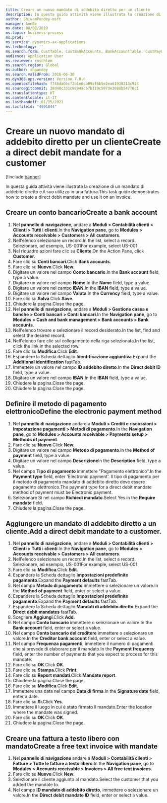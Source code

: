 ```yaml
---
title: Creare un nuovo mandato di addebito diretto per un cliente
description: In questa guida attività viene illustrata la creazione di un mandato di addebito diretto e il suo utilizzo in una fattura.
author: ShivamPandey-msft
manager: AnnBe
ms.date: 08/08/2019
ms.topic: business-process
ms.prod: ''
ms.service: dynamics-ax-applications
ms.technology: ''
ms.search.form: CustTable, CustBankAccounts, BankAccountTable, CustPaymMode, CustDirectDebitMandate, BankAccountTableLookUp, SrsReportViewerForm,  LogisticsAddressCityLookup, CustFreeInvoice, CustTableLookup
audience: Application User
ms.reviewer: roschlom
ms.search.region: Global
ms.author: shpandey
ms.search.validFrom: 2016-06-30
ms.dyn365.ops.version: Version 7.0.0
ms.openlocfilehash: f746da0bcf2b1e0cb09af6b5e2ea61938213c924
ms.sourcegitcommit: 38d40c331c8894acb7b119c5073e3088b54776c1
ms.translationtype: HT
ms.contentlocale: it-IT
ms.lasthandoff: 01/15/2021
ms.locfileid: "4991044"
---
```

# <a name="create-a-direct-debit-mandate-for-a-customer"></a><span data-ttu-id="38631-103">Creare un nuovo mandato di addebito diretto per un cliente</span><span class="sxs-lookup"><span data-stu-id="38631-103">Create a direct debit mandate for a customer</span></span>

[!include [banner](../../includes/banner.md)]

<span data-ttu-id="38631-104">In questa guida attività viene illustrata la creazione di un mandato di addebito diretto e il suo utilizzo in una fattura.</span><span class="sxs-lookup"><span data-stu-id="38631-104">This task guide demonstrates how to create a direct debit mandate and use it on an invoice.</span></span>


## <a name="create-a-bank-account"></a><span data-ttu-id="38631-105">Creare un conto bancario</span><span class="sxs-lookup"><span data-stu-id="38631-105">Create a bank account</span></span>
1. <span data-ttu-id="38631-106">Nel **pannello di navigazione**, andare a **Moduli > Contabilità clienti > Clienti > Tutti i clienti**.</span><span class="sxs-lookup"><span data-stu-id="38631-106">In the **Navigation pane**, go to **Modules > Accounts receivable > Customers > All customers**.</span></span>
2. <span data-ttu-id="38631-107">Nell'elenco selezionare un record.</span><span class="sxs-lookup"><span data-stu-id="38631-107">In the list, select a record.</span></span> <span data-ttu-id="38631-108">Selezionare, ad esempio, US-001</span><span class="sxs-lookup"><span data-stu-id="38631-108">For example, select US-001</span></span>
3. <span data-ttu-id="38631-109">Nel riquadro azioni fare clic su **Cliente**.</span><span class="sxs-lookup"><span data-stu-id="38631-109">On the Action Pane, click **Customer**.</span></span>
4. <span data-ttu-id="38631-110">Fare clic su **Conti bancari**.</span><span class="sxs-lookup"><span data-stu-id="38631-110">Click **Bank accounts**.</span></span>
5. <span data-ttu-id="38631-111">Fare clic su **Nuovo**.</span><span class="sxs-lookup"><span data-stu-id="38631-111">Click **New**.</span></span>
6. <span data-ttu-id="38631-112">Digitare un valore nel campo **Conto bancario**.</span><span class="sxs-lookup"><span data-stu-id="38631-112">In the **Bank account** field, type a value.</span></span>
7. <span data-ttu-id="38631-113">Digitare un valore nel campo **Nome**.</span><span class="sxs-lookup"><span data-stu-id="38631-113">In the **Name** field, type a value.</span></span>
8. <span data-ttu-id="38631-114">Digitare un valore nel campo **IBAN**.</span><span class="sxs-lookup"><span data-stu-id="38631-114">In the **IBAN** field, type a value.</span></span>
9. <span data-ttu-id="38631-115">Digitare un valore nel campo **Valuta**.</span><span class="sxs-lookup"><span data-stu-id="38631-115">In the **Currency** field, type a value.</span></span>
10. <span data-ttu-id="38631-116">Fare clic su **Salva**.</span><span class="sxs-lookup"><span data-stu-id="38631-116">Click **Save**.</span></span>
11. <span data-ttu-id="38631-117">Chiudere la pagina.</span><span class="sxs-lookup"><span data-stu-id="38631-117">Close the page.</span></span>
12. <span data-ttu-id="38631-118">Nel **pannello di navigazione**, andare a **Moduli > Gestione cassa e banche > Conti bancari > Conti bancari**.</span><span class="sxs-lookup"><span data-stu-id="38631-118">In the **Navigation pane**, go to **Modules > Cash and bank management > Bank accounts > Bank accounts**.</span></span>
13. <span data-ttu-id="38631-119">Nell'elenco trovare e selezionare il record desiderato.</span><span class="sxs-lookup"><span data-stu-id="38631-119">In the list, find and select the desired record.</span></span>
14. <span data-ttu-id="38631-120">Nell'elenco fare clic sul collegamento nella riga selezionata.</span><span class="sxs-lookup"><span data-stu-id="38631-120">In the list, click the link in the selected row.</span></span>
15. <span data-ttu-id="38631-121">Fare clic su **Modifica**.</span><span class="sxs-lookup"><span data-stu-id="38631-121">Click **Edit**.</span></span>
16. <span data-ttu-id="38631-122">Espandere la Scheda dettaglio **Identificazione aggiuntiva**.</span><span class="sxs-lookup"><span data-stu-id="38631-122">Expand the **Additional identification** fastTab.</span></span>
17. <span data-ttu-id="38631-123">Immettere un valore nel campo **ID addebito diretto**.</span><span class="sxs-lookup"><span data-stu-id="38631-123">In the **Direct debit ID** field, type a value.</span></span>
18. <span data-ttu-id="38631-124">Digitare un valore nel campo **IBAN**.</span><span class="sxs-lookup"><span data-stu-id="38631-124">In the **IBAN** field, type a value.</span></span>
19. <span data-ttu-id="38631-125">Chiudere la pagina.</span><span class="sxs-lookup"><span data-stu-id="38631-125">Close the page.</span></span>
20. <span data-ttu-id="38631-126">Chiudere la pagina.</span><span class="sxs-lookup"><span data-stu-id="38631-126">Close the page.</span></span>

## <a name="define-the-electronic-payment-method"></a><span data-ttu-id="38631-127">Definire il metodo di pagamento elettronico</span><span class="sxs-lookup"><span data-stu-id="38631-127">Define the electronic payment method</span></span>
1. <span data-ttu-id="38631-128">Nel **pannello di navigazione** andare a **Moduli > Crediti e riscossioni > Impostazione pagamenti > Metodi di pagamento**.</span><span class="sxs-lookup"><span data-stu-id="38631-128">In the **Navigation pane**, go to **Modules > Accounts receivable > Payments setup > Methods of payment**.</span></span>
2. <span data-ttu-id="38631-129">Fare clic su **Nuovo**.</span><span class="sxs-lookup"><span data-stu-id="38631-129">Click **New**.</span></span>
3. <span data-ttu-id="38631-130">Digitare un valore nel campo **Metodo di pagamento**.</span><span class="sxs-lookup"><span data-stu-id="38631-130">In the **Method of payment** field, type a value.</span></span>
4. <span data-ttu-id="38631-131">Digitare un valore nel campo **Descrizione**</span><span class="sxs-lookup"><span data-stu-id="38631-131">In the **Description** field, type a value.</span></span>
5. <span data-ttu-id="38631-132">Nel campo **Tipo di pagamento** immettere "Pagamento elettronico".</span><span class="sxs-lookup"><span data-stu-id="38631-132">In the **Payment type** field, enter 'Electronic payment'.</span></span> <span data-ttu-id="38631-133">Il tipo di pagamento per il metodo di pagamento mandato di addebito diretto deve essere pagamento elettronico.</span><span class="sxs-lookup"><span data-stu-id="38631-133">The payment type for a direct debit mandate method of payment must be Electronic payment.</span></span>
6. <span data-ttu-id="38631-134">Selezionare Sì nel campo **Richiedi mandato**.</span><span class="sxs-lookup"><span data-stu-id="38631-134">Select Yes in the **Require mandate** field.</span></span>
7. <span data-ttu-id="38631-135">Chiudere la pagina.</span><span class="sxs-lookup"><span data-stu-id="38631-135">Close the page.</span></span>

## <a name="add-a-direct-debit-mandate-to-a-customer"></a><span data-ttu-id="38631-136">Aggiungere un mandato di addebito diretto a un cliente.</span><span class="sxs-lookup"><span data-stu-id="38631-136">Add a direct debit mandate to a customer.</span></span>
1. <span data-ttu-id="38631-137">Nel **pannello di navigazione**, andare a **Moduli > Contabilità clienti > Clienti > Tutti i clienti**.</span><span class="sxs-lookup"><span data-stu-id="38631-137">In the **Navigation pane**, go to **Modules > Accounts receivable > Customers > All customers**.</span></span>
2. <span data-ttu-id="38631-138">Nell'elenco selezionare un record.</span><span class="sxs-lookup"><span data-stu-id="38631-138">In the list, select a record.</span></span> <span data-ttu-id="38631-139">Selezionare, ad esempio, US-001</span><span class="sxs-lookup"><span data-stu-id="38631-139">For example, select US-001</span></span>
3. <span data-ttu-id="38631-140">Fare clic su **Modifica**.</span><span class="sxs-lookup"><span data-stu-id="38631-140">Click **Edit**.</span></span>
4. <span data-ttu-id="38631-141">Espandere la Scheda dettaglio **Impostazioni predefinite pagamento**.</span><span class="sxs-lookup"><span data-stu-id="38631-141">Expand the **Payment defaults** fastTab.</span></span>
5. <span data-ttu-id="38631-142">Nel campo **Metodo di pagamento** immettere o selezionare un valore.</span><span class="sxs-lookup"><span data-stu-id="38631-142">In the **Method of payment** field, enter or select a value.</span></span>
6. <span data-ttu-id="38631-143">Espandere la Scheda dettaglio **Impostazioni predefinite pagamento**.</span><span class="sxs-lookup"><span data-stu-id="38631-143">Expand the **Payment defaults** fastTab.</span></span>
7. <span data-ttu-id="38631-144">Espandere la Scheda dettaglio **Mandati di addebito diretto**.</span><span class="sxs-lookup"><span data-stu-id="38631-144">Expand the **Direct debit mandates** fastTab.</span></span>
8. <span data-ttu-id="38631-145">Scegliere **Aggiungi**.</span><span class="sxs-lookup"><span data-stu-id="38631-145">Click **Add**.</span></span>
9. <span data-ttu-id="38631-146">Nel campo **Conto bancario** immettere o selezionare un valore.</span><span class="sxs-lookup"><span data-stu-id="38631-146">In the **Bank account** field, enter or select a value.</span></span>
10. <span data-ttu-id="38631-147">Nel campo **Conto bancario del creditore** immettere o selezionare un valore.</span><span class="sxs-lookup"><span data-stu-id="38631-147">In the **Creditor bank account** field, enter or select a value.</span></span>
11. <span data-ttu-id="38631-148">Nel campo **Frequenza pagamenti**, immettere il numero di pagamenti che si prevede di elaborare per il mandato.</span><span class="sxs-lookup"><span data-stu-id="38631-148">In the **Payment frequency** field, enter the number of payments that you expect to process for this mandate.</span></span>
12. <span data-ttu-id="38631-149">Fare clic su **OK**.</span><span class="sxs-lookup"><span data-stu-id="38631-149">Click **OK**.</span></span>
13. <span data-ttu-id="38631-150">Fare clic su **Stampa**.</span><span class="sxs-lookup"><span data-stu-id="38631-150">Click **Print**.</span></span>
14. <span data-ttu-id="38631-151">Fare clic su **Report mandati**.</span><span class="sxs-lookup"><span data-stu-id="38631-151">Click **Mandate report**.</span></span>
15. <span data-ttu-id="38631-152">Chiudere la pagina.</span><span class="sxs-lookup"><span data-stu-id="38631-152">Close the page.</span></span>
16. <span data-ttu-id="38631-153">Fare clic su **Modifica**.</span><span class="sxs-lookup"><span data-stu-id="38631-153">Click **Edit**.</span></span>
17. <span data-ttu-id="38631-154">Immettere una data nel campo **Data di firma**.</span><span class="sxs-lookup"><span data-stu-id="38631-154">In the **Signature date** field, enter a date.</span></span>
18. <span data-ttu-id="38631-155">Fare clic su **Sì**.</span><span class="sxs-lookup"><span data-stu-id="38631-155">Click **Yes**.</span></span>
19. <span data-ttu-id="38631-156">Immettere il luogo in cui è stato firmato il mandato.</span><span class="sxs-lookup"><span data-stu-id="38631-156">Enter the location where the mandate was signed.</span></span>
20. <span data-ttu-id="38631-157">Fare clic su **OK**.</span><span class="sxs-lookup"><span data-stu-id="38631-157">Click **OK**.</span></span>
21. <span data-ttu-id="38631-158">Chiudere la pagina.</span><span class="sxs-lookup"><span data-stu-id="38631-158">Close the page.</span></span>

## <a name="create-a-free-text-invoice-with-mandate"></a><span data-ttu-id="38631-159">Creare una fattura a testo libero con mandato</span><span class="sxs-lookup"><span data-stu-id="38631-159">Create a free text invoice with mandate</span></span>
1. <span data-ttu-id="38631-160">Nel **pannello di navigazione** andare a **Moduli > Contabilità clienti > Fatture > Tutte le fatture a testo libero**.</span><span class="sxs-lookup"><span data-stu-id="38631-160">In the **Navigation pane**, go to **Modules > Accounts receivable > Invoices > All free text invoices**.</span></span>
2. <span data-ttu-id="38631-161">Fare clic su **Nuovo**.</span><span class="sxs-lookup"><span data-stu-id="38631-161">Click **New**.</span></span>
3. <span data-ttu-id="38631-162">Selezionare il cliente aggiunto al mandato.</span><span class="sxs-lookup"><span data-stu-id="38631-162">Select the customer that you added the mandate to.</span></span>
4. <span data-ttu-id="38631-163">Nel campo **ID mandato di addebito diretto**, immettere o selezionare un valore.</span><span class="sxs-lookup"><span data-stu-id="38631-163">In the **Direct debit mandate ID** field, enter or select a value.</span></span>

